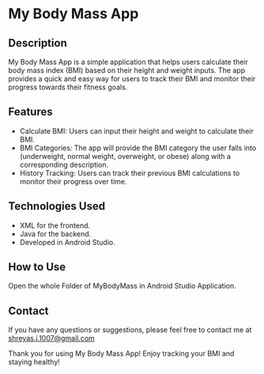 # My Body Mass App

## Description
My Body Mass App is a simple application that helps users calculate their body mass index (BMI) based on their height and weight inputs. The app provides a quick and easy way for users to track their BMI and monitor their progress towards their fitness goals.

## Features
- Calculate BMI: Users can input their height and weight to calculate their BMI.
- BMI Categories: The app will provide the BMI category the user falls into (underweight, normal weight, overweight, or obese) along with a corresponding description.
- History Tracking: Users can track their previous BMI calculations to monitor their progress over time.

## Technologies Used
- XML for the frontend.
- Java for the backend.
- Developed in Android Studio.

## How to Use
Open the whole Folder of MyBodyMass in Android Studio Application.

## Contact
If you have any questions or suggestions, please feel free to contact me at shreyas.j.1007@gmail.com

Thank you for using My Body Mass App! Enjoy tracking your BMI and staying healthy!


